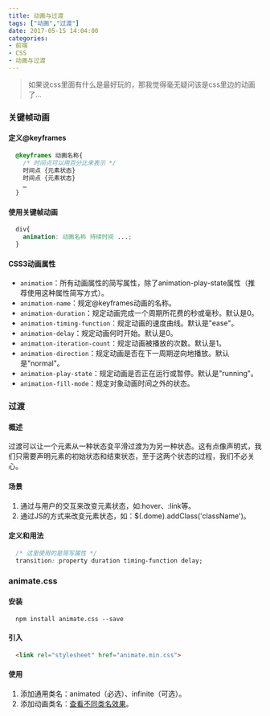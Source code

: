```yaml
---
title: 动画与过渡
tags: ["动画","过渡"]
date: 2017-05-15 14:04:00
categories:
- 前端
- CSS
- 动画与过渡
---
```

> 如果说css里面有什么是最好玩的，那我觉得毫无疑问该是css里边的动画了...

<!-- more -->
### 关键帧动画
#### 定义@keyframes
```CSS
  @keyframes 动画名称{
    /* 时间点可以用百分比来表示 */
    时间点 {元素状态}
    时间点 {元素状态}
    …
  }
```
#### 使用关键帧动画
```CSS
  div{
    animation: 动画名称 持续时间 ...;
  }
```
#### CSS3动画属性
- `animation`：所有动画属性的简写属性，除了animation-play-state属性（推荐使用这种属性简写方式）。
- `animation-name`：规定@keyframes动画的名称。
- `animation-duration`：规定动画完成一个周期所花费的秒或毫秒。默认是0。
- `animation-timing-function`：规定动画的速度曲线。默认是"ease"。
- `animation-delay`：规定动画何时开始。默认是0。
- `animation-iteration-count`：规定动画被播放的次数。默认是1。
- `animation-direction`：规定动画是否在下一周期逆向地播放。默认是"normal"。
- `animation-play-state`：规定动画是否正在运行或暂停。默认是"running"。
- `animation-fill-mode`：规定对象动画时间之外的状态。

### 过渡
#### 概述
过渡可以让一个元素从一种状态变平滑过渡为为另一种状态。这有点像声明式，我们只需要声明元素的初始状态和结束状态，至于这两个状态的过程，我们不必关心。
#### 场景
1. 通过与用户的交互来改变元素状态，如:hover、:link等。
2. 通过JS的方式来改变元素状态，如：$(.dome).addClass('className')。

#### 定义和用法
```CSS
  /* 这里使用的是简写属性 */
  transition: property duration timing-function delay;
```
### animate.css
#### 安装
```shell
  npm install animate.css --save
```
#### 引入
```HTML
  <link rel="stylesheet" href="animate.min.css">
```
#### 使用
1. 添加通用类名：animated（必选）、infinite（可选）。
2. 添加动画类名：[查看不同类名效果](https://daneden.github.io/animate.css/)。
